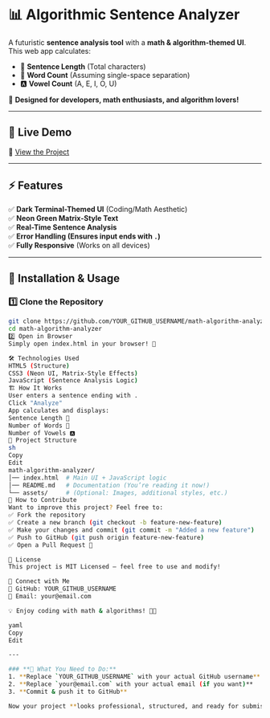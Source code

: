 # 📊 Algorithmic Sentence Analyzer

A futuristic **sentence analysis tool** with a **math & algorithm-themed UI**.  
This web app calculates:
- 📏 **Sentence Length** (Total characters)
- 📖 **Word Count** (Assuming single-space separation)
- 🅰️ **Vowel Count** (A, E, I, O, U)

🔬 **Designed for developers, math enthusiasts, and algorithm lovers!**  

---

## 🎨 **Live Demo**
🔗 [View the Project](https://YOUR_GITHUB_USERNAME.github.io/math-algorithm-analyzer/)  

---

## ⚡ **Features**
✅ **Dark Terminal-Themed UI** (Coding/Math Aesthetic)  
✅ **Neon Green Matrix-Style Text**  
✅ **Real-Time Sentence Analysis**  
✅ **Error Handling (Ensures input ends with `.`)**  
✅ **Fully Responsive** (Works on all devices)  

---

## 🚀 **Installation & Usage**
### 1️⃣ Clone the Repository  
```sh
git clone https://github.com/YOUR_GITHUB_USERNAME/math-algorithm-analyzer.git
cd math-algorithm-analyzer
2️⃣ Open in Browser
Simply open index.html in your browser! 🚀

🛠 Technologies Used
HTML5 (Structure)
CSS3 (Neon UI, Matrix-Style Effects)
JavaScript (Sentence Analysis Logic)
🏗 How It Works
User enters a sentence ending with .
Click "Analyze"
App calculates and displays:
Sentence Length 📏
Number of Words 📖
Number of Vowels 🅰️
📂 Project Structure
sh
Copy
Edit
math-algorithm-analyzer/
│── index.html  # Main UI + JavaScript logic
│── README.md   # Documentation (You’re reading it now!)
└── assets/     # (Optional: Images, additional styles, etc.)
🔧 How to Contribute
Want to improve this project? Feel free to:
✅ Fork the repository
✅ Create a new branch (git checkout -b feature-new-feature)
✅ Make your changes and commit (git commit -m "Added a new feature")
✅ Push to GitHub (git push origin feature-new-feature)
✅ Open a Pull Request 🚀

📜 License
This project is MIT Licensed – feel free to use and modify!

📩 Connect with Me
🔗 GitHub: YOUR_GITHUB_USERNAME
📧 Email: your@email.com

💡 Enjoy coding with math & algorithms! 🎯🚀

yaml
Copy
Edit

---

### **📌 What You Need to Do:**
1. **Replace `YOUR_GITHUB_USERNAME` with your actual GitHub username**  
2. **Replace `your@email.com` with your actual email (if you want)**  
3. **Commit & push it to GitHub**  

Now your project **looks professional, structured, and ready for submission!** 🚀😎






